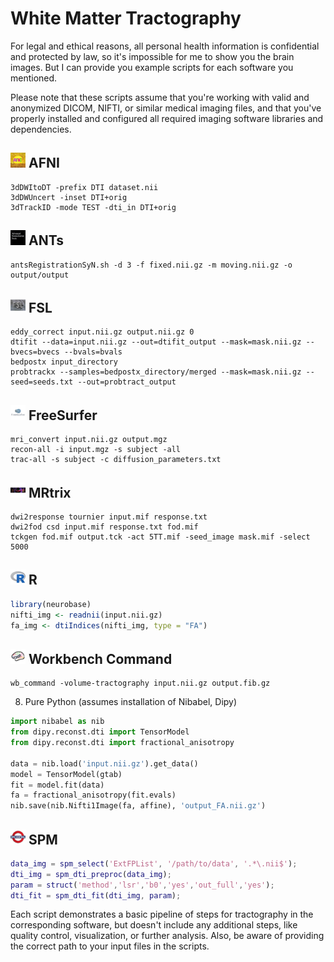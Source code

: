 # White Matter Tractography

For legal and ethical reasons, all personal health information is confidential and protected by law, so it's impossible for me to show you the brain images. But I can provide you example scripts for each software you mentioned. 

Please note that these scripts assume that you're working with valid and anonymized DICOM, NIFTI, or similar medical imaging files, and that you've properly installed and configured all required imaging software libraries and dependencies.

## <img src="../icons/afni.png" height="24px" /> AFNI

```
3dDWItoDT -prefix DTI dataset.nii
3dDWUncert -inset DTI+orig
3dTrackID -mode TEST -dti_in DTI+orig
```

## <img src="../icons/ants.png" height="24px" /> ANTs

```
antsRegistrationSyN.sh -d 3 -f fixed.nii.gz -m moving.nii.gz -o output/output
```

## <img src="../icons/fsl.png" height="24px" /> FSL

```
eddy_correct input.nii.gz output.nii.gz 0
dtifit --data=input.nii.gz --out=dtifit_output --mask=mask.nii.gz --bvecs=bvecs --bvals=bvals
bedpostx input_directory
probtrackx --samples=bedpostx_directory/merged --mask=mask.nii.gz --seed=seeds.txt --out=probtract_output
```

## <img src="../icons/freesurfer.png" height="24px" /> FreeSurfer

```
mri_convert input.nii.gz output.mgz
recon-all -i input.mgz -s subject -all
trac-all -s subject -c diffusion_parameters.txt
```

## <img src="../icons/mrtrix.png" height="24px" /> MRtrix

```b
dwi2response tournier input.mif response.txt
dwi2fod csd input.mif response.txt fod.mif
tckgen fod.mif output.tck -act 5TT.mif -seed_image mask.mif -select 5000
```

## <img src="../icons/r.png" height="24px" /> R

```R
library(neurobase)
nifti_img <- readnii(input.nii.gz)
fa_img <- dtiIndices(nifti_img, type = "FA")
```

## <img src="../icons/workbench_command.png" height="24px" /> Workbench Command

```b
wb_command -volume-tractography input.nii.gz output.fib.gz
```

8. Pure Python (assumes installation of Nibabel, Dipy)

```python
import nibabel as nib
from dipy.reconst.dti import TensorModel
from dipy.reconst.dti import fractional_anisotropy

data = nib.load('input.nii.gz').get_data()
model = TensorModel(gtab)
fit = model.fit(data)
fa = fractional_anisotropy(fit.evals)
nib.save(nib.Nifti1Image(fa, affine), 'output_FA.nii.gz')
```
## <img src="../icons/spm.png" height="24px" /> SPM

```matlab
data_img = spm_select('ExtFPList', '/path/to/data', '.*\.nii$');
dti_img = spm_dti_preproc(data_img);
param = struct('method','lsr','b0','yes','out_full','yes');
dti_fit = spm_dti_fit(dti_img, param);
```

Each script demonstrates a basic pipeline of steps for tractography in the corresponding software, but doesn't include any additional steps, like quality control, visualization, or further analysis. Also, be aware of providing the correct path to your input files in the scripts.